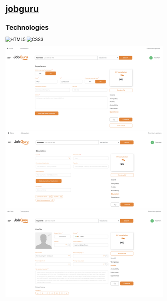 # [jobguru](https://jobguru.ie/)

## Technologies
![HTML5](https://img.shields.io/badge/HTML5-E34F26?style=for-the-badge&logo=html5&logoColor=white)
![CSS3](https://img.shields.io/badge/CSS3-1572B6?style=for-the-badge&logo=css3&logoColor=white)

![](gitIMG/1.png)
![](gitIMG/2.png)
![](gitIMG/3.png)
